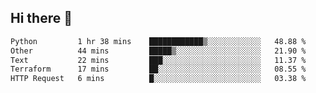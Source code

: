 ## Hi there 👋

<!--
**whirlun/whirlun** is a ✨ _special_ ✨ repository because its `README.md` (this file) appears on your GitHub profile.

Here are some ideas to get you started:

- 🔭 I’m currently working on ...
- 🌱 I’m currently learning ...
- 👯 I’m looking to collaborate on ...
- 🤔 I’m looking for help with ...
- 💬 Ask me about ...
- 📫 How to reach me: ...
- 😄 Pronouns: ...
- ⚡ Fun fact: ...
-->
<!--START_SECTION:waka-->

```txt
Python         1 hr 38 mins    ████████████▒░░░░░░░░░░░░   48.88 %
Other          44 mins         █████▒░░░░░░░░░░░░░░░░░░░   21.90 %
Text           22 mins         ███░░░░░░░░░░░░░░░░░░░░░░   11.37 %
Terraform      17 mins         ██░░░░░░░░░░░░░░░░░░░░░░░   08.55 %
HTTP Request   6 mins          █░░░░░░░░░░░░░░░░░░░░░░░░   03.38 %
```

<!--END_SECTION:waka-->
